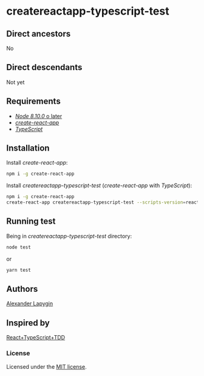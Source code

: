 # createreactapp-typescript-test

## Direct ancestors

No

## Direct descendants

Not yet

## Requirements

* [*Node 8.10.0* o later](https://nodejs.org/en/download/package-manager/)
* [*create-react-app*](https://facebook.github.io/create-react-app/)
* [*TypeScript*](https://www.typescriptlang.org/)

## Installation

Install *create-react-app*:

```sh
npm i -g create-react-app
```

Install *createreactapp-typescript-test* (*create-react-app* with *TypeScript*):

```sh
npm i -g create-react-app
create-react-app createreactapp-typescript-test --scripts-version=react-scripts-ts
```

## Running test

Being in *createreactapp-typescript-test* directory:

```sh
node test
```

or

```sh
yarn test
```

## Authors

[Alexander Lapygin](https://github.com/AlexanderLapygin)

## Inspired by

[React+TypeScript+TDD](https://react-typescript-tdd.firebaseapp.com/)

### License

Licensed under the [MIT license](./LICENSE).